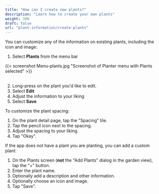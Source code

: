 ```yaml
---
title: "How can I create new plants?"
description: "Learn how to create your own plants"
weight: 308
draft: false
url: "plant-information/create-plants"
---
```


You can customize any of the information on existing plants, including the icon and image:

1. Select **Plants** from the menu bar

{{< screenshot Menu-plants.jpg "Screenshot of Planter menu with Plants selected" >}}<br /><br />

2. Long-press on the plant you'd like to edit.
3. Select **Edit**
4. Adjust the information to your liking
5. Select **Save**

To customize the plant spacing:

1. On the plant detail page, tap the "Spacing" tile.
2. Tap the pencil icon next to the spacing.
3. Adjust the spacing to your liking.
5. Tap "Okay".


If the app does not have a plant you are planting, you can add a custom plant:

1. On the Plants screen (**not** the "Add Plants" dialog in the garden view), tap the "+" button.
2. Enter the plant name.
3. Optionally add a description and other information.
5. Optionally choose an icon and image.
5. Tap "Save".

